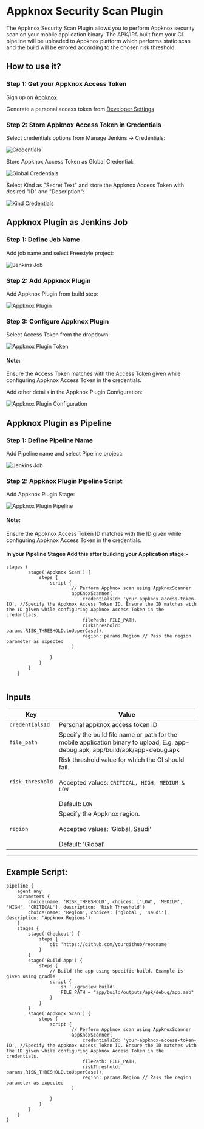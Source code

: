 # Appknox Security Scan Plugin

The Appknox Security Scan Plugin allows you to perform Appknox security scan on your mobile application binary. The APK/IPA built from your CI pipeline will be uploaded to Appknox platform which performs static scan and the build will be errored according to the chosen risk threshold.

## How to use it?

### Step 1: Get your Appknox Access Token

Sign up on [Appknox](https://appknox.com).

Generate a personal access token from <a href="https://secure.appknox.com/settings/developersettings" target="_blank">Developer Settings</a>

### Step 2: Store Appknox Access Token in Credentials

Select credentials options from Manage Jenkins -> Credentials:

![Credentials](https://github.com/appknox/appknox-jenkins-plugin/blob/main/images/jenkins1.png)

Store Appknox Access Token as Global Credential:

![Global Credentials](https://github.com/appknox/appknox-jenkins-plugin/blob/main/images/jenkins2.png)

Select Kind as "Secret Text" and store the Appknox Access Token with desired "ID" and "Description":

![Kind Credentials](https://github.com/appknox/appknox-jenkins-plugin/blob/main/images/jenkins4.png)

## Appknox Plugin as Jenkins Job

### Step 1: Define Job Name

Add job name and select Freestyle project:

![Jenkins Job](https://github.com/appknox/appknox-jenkins-plugin/blob/main/images/jenkins5.png)

### Step 2: Add Appknox Plugin

Add Appknox Plugin from build step:

![Appknox Plugin](https://github.com/appknox/appknox-jenkins-plugin/blob/main/images/jenkins6.png)

### Step 3: Configure Appknox Plugin

Select Access Token from the dropdown:

![Appknox Plugin Token](https://github.com/appknox/appknox-jenkins-plugin/blob/main/images/jenkins10.png)

#### Note:

Ensure the Access Token matches with the Access Token given while configuring Appknox Access Token in the credentials.

Add other details in the Appknox Plugin Configuration:

![Appknox Plugin Configuration](https://github.com/appknox/appknox-jenkins-plugin/blob/main/images/jenkins7.png)


## Appknox Plugin as Pipeline

### Step 1: Define Pipeline Name

Add Pipeline name and select Pipeline project:

![Jenkins Job](https://github.com/appknox/appknox-jenkins-plugin/blob/main/images/jenkins8.png)

### Step 2: Appknox Plugin Pipeline Script

Add Appknox Plugin Stage:

![Appknox Plugin Pipeline](https://github.com/appknox/appknox-jenkins-plugin/blob/main/images/jenkins9.png)

#### Note:

Ensure the Appknox Access Token ID matches with the ID given while configuring Appknox Access Token in the credentials.

#### In your Pipeline Stages Add this after building your Application stage:-

```
stages {
        stage('Appknox Scan') {
            steps {
                script {
                        // Perform Appknox scan using AppknoxScanner
                        appKnoxScanner(
                            credentialsId: 'your-appknox-access-token-ID', //Specify the Appknox Access Token ID. Ensure the ID matches with the ID given while configuring Appknox Access Token in the credentials.
                            filePath: FILE_PATH,
                            riskThreshold: params.RISK_THRESHOLD.toUpperCase(),
                            region: params.Region // Pass the region parameter as expected
                        )
                    
                }
            }
        }
    }
    
```

## Inputs

| Key              | Value                        |
|------------------|------------------------------|
| `credentialsId`  | Personal appknox access token ID |
| `file_path`      | Specify the build file name or path for the mobile application binary to upload, E.g. app-debug.apk, app/build/apk/app-debug.apk |
| `risk_threshold` | Risk threshold value for which the CI should fail. <br><br>Accepted values: `CRITICAL, HIGH, MEDIUM & LOW` <br><br>Default: `LOW` |
| `region`         | Specify the Appknox region. <br><br>Accepted values: 'Global, Saudi' <br><br>Default: 'Global' |

---

## Example Script:
```
pipeline {
    agent any
    parameters {
        choice(name: 'RISK_THRESHOLD', choices: ['LOW', 'MEDIUM', 'HIGH', 'CRITICAL'], description: 'Risk Threshold')
        choice(name: 'Region', choices: ['global', 'saudi'], description: 'Appknox Regions')
    }
    stages {
        stage('Checkout') {
            steps {
                git 'https://github.com/yourgithub/reponame'
            }
        }
        stage('Build App') {
            steps {
                // Build the app using specific build, Example is given using gradle
                script {
                    sh './gradlew build'
                    FILE_PATH = "app/build/outputs/apk/debug/app.aab"
                }
            }
        }
        stage('Appknox Scan') {
            steps {
                script {
                        // Perform Appknox scan using AppknoxScanner
                        appKnoxScanner(
                            credentialsId: 'your-appknox-access-token-ID', //Specify the Appknox Access Token ID. Ensure the ID matches with the ID given while configuring Appknox Access Token in the credentials.
                            filePath: FILE_PATH,
                            riskThreshold: params.RISK_THRESHOLD.toUpperCase(),
                            region: params.Region // Pass the region parameter as expected
                        )
                    
                }
            }
        }
    }
}

```